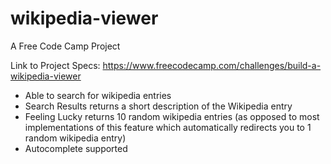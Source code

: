 # wikipedia-viewer
A Free Code Camp Project

Link to Project Specs: https://www.freecodecamp.com/challenges/build-a-wikipedia-viewer

- Able to search for wikipedia entries
- Search Results returns a short description of the Wikipedia entry
- Feeling Lucky returns 10 random wikipedia entries (as opposed to most implementations of this feature which automatically redirects you to 1 random wikipedia entry)
- Autocomplete supported
